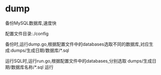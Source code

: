 # dump
备份MySQL数据库,速度快

配置文件目录:./config

备份时,运行dump.go,根据配置文件中的databases选取不同的数据库,对应生成:dumps/生成日期/数据库/*.sql

运行SQL时,运行run.go,根据配置文件中的databases,分别选取 dumps/生成日期/数据库名称/*.sql 运行
